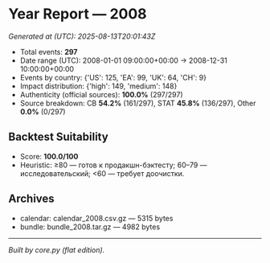 # Year Report — 2008
_Generated at (UTC): 2025-08-13T20:01:43Z_
- Total events: **297**
- Date range (UTC): 2008-01-01 09:00:00+00:00 → 2008-12-31 10:00:00+00:00
- Events by country: {'US': 125, 'EA': 99, 'UK': 64, 'CH': 9}
- Impact distribution: {'high': 149, 'medium': 148}
- Authenticity (official sources): **100.0%** (297/297)
- Source breakdown: CB **54.2%** (161/297), STAT **45.8%** (136/297), Other **0.0%** (0/297)

## Backtest Suitability
- Score: **100.0/100**
- Heuristic: ≥80 — готов к продакшн-бэктесту; 60–79 — исследовательский; <60 — требует доочистки.

## Archives
- calendar: calendar_2008.csv.gz — 5315 bytes
- bundle: bundle_2008.tar.gz — 4982 bytes

---
*Built by core.py (flat edition).*
